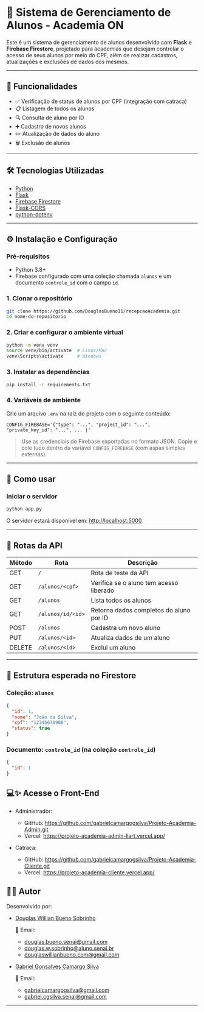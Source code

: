 # 💪 Sistema de Gerenciamento de Alunos - Academia ON

Este é um sistema de gerenciamento de alunos desenvolvido com **Flask** e **Firebase Firestore**, projetado para academias que desejam controlar o acesso de seus alunos por meio do CPF, além de realizar cadastros, atualizações e exclusões de dados dos mesmos.

---

## 🚀 Funcionalidades

- ✅ Verificação de status de alunos por CPF (integração com catraca)
- 📋 Listagem de todos os alunos
- 🔍 Consulta de aluno por ID
- ➕ Cadastro de novos alunos
- ✏️ Atualização de dados do aluno
- 🗑️ Exclusão de alunos

---

## 🛠️ Tecnologias Utilizadas

- [Python](https://www.python.org/)
- [Flask](https://flask.palletsprojects.com/)
- [Firebase Firestore](https://firebase.google.com/products/firestore)
- [Flask-CORS](https://flask-cors.readthedocs.io/)
- [python-dotenv](https://pypi.org/project/python-dotenv/)

---

## ⚙️ Instalação e Configuração

### Pré-requisitos

- Python 3.8+
- Firebase configurado com uma coleção chamada `alunos` e um documento `controle_id` com o campo `id`.

### 1. Clonar o repositório

```bash
git clone https://github.com/DouglasBueno11/recepcaoAcademia.git
cd nome-do-repositorio
```

### 2. Criar e configurar o ambiente virtual

```bash
python -m venv venv
source venv/bin/activate  # Linux/Mac
venv\Scripts\activate     # Windows
```

### 3. Instalar as dependências

```bash
pip install -r requirements.txt
```

### 4. Variáveis de ambiente

Crie um arquivo `.env` na raiz do projeto com o seguinte conteúdo:

```
CONFIG_FIREBASE='{"type": "...", "project_id": "...", "private_key_id": "...", ... }'
```

> Use as credenciais do Firebase exportadas no formato JSON. Copie e cole tudo dentro da variável `CONFIG_FIREBASE` (com aspas simples externas).

---

## 🧪 Como usar

### Iniciar o servidor

```bash
python app.py
```

O servidor estará disponível em: [http://localhost:5000](http://localhost:5000)

---

## 📡 Rotas da API

| Método | Rota                      | Descrição                                  |
|--------|---------------------------|--------------------------------------------|
| GET    | `/`                       | Rota de teste da API                       |
| GET    | `/alunos/<cpf>`           | Verifica se o aluno tem acesso liberado    |
| GET    | `/alunos`                 | Lista todos os alunos                      |
| GET    | `/alunos/id/<id>`         | Retorna dados completos do aluno por ID    |
| POST   | `/alunos`                 | Cadastra um novo aluno                     |
| PUT    | `/alunos/<id>`            | Atualiza dados de um aluno                 |
| DELETE | `/alunos/<id>`            | Exclui um aluno                            |

---

## 📂 Estrutura esperada no Firestore

### Coleção: `alunos`
```json
{
  "id": 1,
  "nome": "João da Silva",
  "cpf": "12345678900",
  "status": true
}
```

### Documento: `controle_id` (na coleção `controle_id`)
```json
{
  "id": 1
}
```

## 💻✨ Acesse o Front-End
- Administrador:
  - GitHub: https://github.com/gabrielcamargogsilva/Projeto-Academia-Admin.git
  - Vercel: https://projeto-academia-admin-liart.vercel.app/

- Catraca:
  - GitHub: https://github.com/gabrielcamargogsilva/Projeto-Academia-Cliente.git
  - Vercel: https://projeto-academia-cliente.vercel.app/

## 🧑‍💻 Autor

Desenvolvido por: 
- [Douglas Willian Bueno Sobrinho](https://github.com/DouglasBueno11)
  
  📧 Email: 
    - douglas.bueno.senai@gmail.com
    - douglas.w.sobrinho@aluno.senai.br
    - douglaswillianbueno.com@gmail.com

- [Gabriel Gonsalves Camargo Silva](https://github.com/gabrielcamargogsilva)
  
  📧 Email: 
    - gabrielcamargogsilva@gmail.com
    - gabriel.cgsilva.senai@gmail.com

---